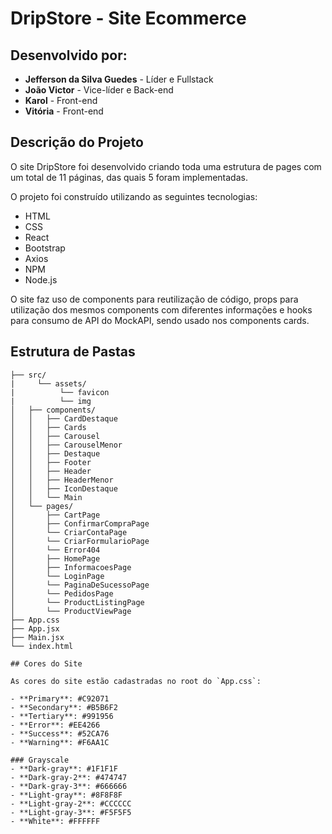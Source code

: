 # DripStore - Site Ecommerce

## Desenvolvido por:
- **Jefferson da Silva Guedes** - Líder e Fullstack
- **João Victor** - Vice-líder e Back-end
- **Karol** - Front-end
- **Vitória** - Front-end

## Descrição do Projeto
O site DripStore foi desenvolvido criando toda uma estrutura de pages com um total de 11 páginas, das quais 5 foram implementadas.

O projeto foi construído utilizando as seguintes tecnologias:
- HTML
- CSS
- React
- Bootstrap
- Axios
- NPM
- Node.js

O site faz uso de components para reutilização de código, props para utilização dos mesmos components com diferentes informações e hooks para consumo de API do MockAPI, sendo usado nos components cards.

## Estrutura de Pastas

```plaintext
├── src/
|     └── assets/
|          └── favicon
|          └── img
│   ├── components/
│   │   ├── CardDestaque
│   │   ├── Cards
│   │   ├── Carousel
│   │   ├── CarouselMenor
│   │   ├── Destaque
│   │   ├── Footer
│   │   ├── Header
│   │   ├── HeaderMenor
│   │   ├── IconDestaque
│   │   └── Main
│   └── pages/
│       ├── CartPage
│       ├── ConfirmarCompraPage
│       └── CriarContaPage
│       └── CriarFormularioPage
│       └── Error404
│       ├── HomePage
│       ├── InformacoesPage
│       └── LoginPage
│       └── PaginaDeSucessoPage
│       └── PedidosPage
│       └── ProductListingPage
│       └── ProductViewPage
├── App.css
├── App.jsx
├── Main.jsx
└── index.html

## Cores do Site

As cores do site estão cadastradas no root do `App.css`:

- **Primary**: #C92071
- **Secondary**: #B5B6F2
- **Tertiary**: #991956
- **Error**: #EE4266
- **Success**: #52CA76
- **Warning**: #F6AA1C

### Grayscale
- **Dark-gray**: #1F1F1F
- **Dark-gray-2**: #474747
- **Dark-gray-3**: #666666
- **Light-gray**: #8F8F8F
- **Light-gray-2**: #CCCCCC
- **Light-gray-3**: #F5F5F5
- **White**: #FFFFFF
